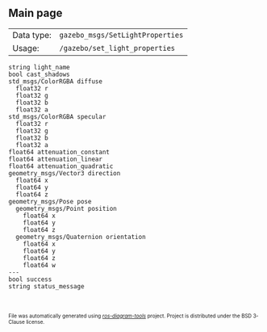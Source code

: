 <!--
File was automatically generated using 'ros-diagram-tools' project.
Project is distributed under the BSD 3-Clause license.
-->

## Main page

|     |     |
| --- | --- |
| Data type: | `gazebo_msgs/SetLightProperties` |
| Usage: | `/gazebo/set_light_properties` |

```
string light_name
bool cast_shadows
std_msgs/ColorRGBA diffuse
  float32 r
  float32 g
  float32 b
  float32 a
std_msgs/ColorRGBA specular
  float32 r
  float32 g
  float32 b
  float32 a
float64 attenuation_constant
float64 attenuation_linear
float64 attenuation_quadratic
geometry_msgs/Vector3 direction
  float64 x
  float64 y
  float64 z
geometry_msgs/Pose pose
  geometry_msgs/Point position
    float64 x
    float64 y
    float64 z
  geometry_msgs/Quaternion orientation
    float64 x
    float64 y
    float64 z
    float64 w
---
bool success
string status_message


```


</br>
<font size="1">
File was automatically generated using <a href="https://github.com/anetczuk/ros-diagram-tools"><i>ros-diagram-tools</i></a> project.
Project is distributed under the BSD 3-Clause license.
</font>
